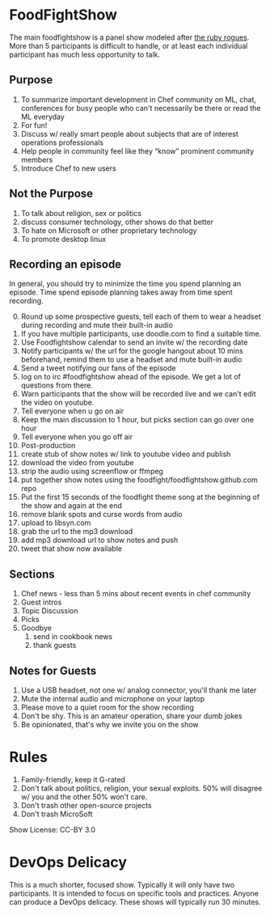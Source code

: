 FoodFightShow
=============

The main foodfightshow is a panel show modeled after [the ruby
rogues](http://rubyrogues.com). More than 5 participants is difficult
to handle, or at least each individual participant has much less
opportunity to talk.

Purpose
-------

1. To summarize important development in Chef community on ML, chat,
 conferences for busy people who can't necessarily be there or read
 the ML everyday
2. For fun!
3. Discuss w/ really smart people about subjects that are of interest 
operations professionals
4. Help people in community feel like they “know” prominent community members
5. Introduce Chef to new users

Not the Purpose
---------------

1. To talk about religion, sex or politics
2. discuss consumer technology, other shows do that better
3. To hate on Microsoft or other proprietary technology
4. To promote desktop linux


Recording an episode
--------------------

In general, you should try to minimize the time you spend planning an
episode. Time spend episode planning takes away from time spent recording.

0. Round up some prospective guests, tell each of them to wear a
headset during recording and mute their built-in audio
1. If you have multiple participants, use doodle.com to find a
suitable time.
2. Use Foodfightshow calendar to send an invite w/ the recording date
3. Notify participants w/ the url for the google hangout about 10 mins
beforehand, remind them to use a headset and mute built-in audio
4. Send a tweet notifying our fans of the episode
5. log on to irc #foodfightshow ahead of the episode. We get a lot of
questions from there.
6. Warn participants that the show will be recorded live and we can't
edit the video on youtube.
7. Tell everyone when u go on air
8. Keep the main discussion to 1 hour, but picks section can go over one
hour
9. Tell everyone when you go off air
10. Post-production
  0. create stub of show notes w/ link to youtube video and publish
  1. download the video from youtube
  2. strip the audio using screenflow or ffmpeg
  3. put together show notes using the
  foodfight/foodfightshow.github.com repo
  4. Put the first 15 seconds of the foodfight theme song at the
  beginning of the show and again at the end
  5. remove blank spots and curse words from audio
  6. upload to libsyn.com
  7. grab the url to the mp3 download
  8. add mp3 download url to show notes and push
  9. tweet that show now available

Sections
--------

1. Chef news - less than 5 mins about recent events in chef community
3. Guest intros
4. Topic Discussion
5. Picks
6. Goodbye 
     1. send in cookbook news
     2. thank guests

Notes for Guests
----------------

1. Use a USB headset, not one w/ analog connector, you'll thank me later
2. Mute the internal audio and microphone on your laptop
3. Please move to a quiet room for the show recording
4. Don't be shy. This is an amateur operation, share your dumb jokes
5. Be opinionated, that's why we invite you on the show


Rules
=====

1. Family-friendly, keep it G-rated
2. Don't talk about politics, religion, your sexual exploits. 50% will
disagree w/ you and the other 50% won't care.
3. Don't trash other open-source projects
4. Don't trash MicroSoft


Show License: CC-BY 3.0

DevOps Delicacy
===============

This is a much shorter, focused show. Typically it will only have two
participants. It is intended to focus on specific tools and practices.
Anyone can produce a DevOps delicacy. These shows will typically run
30 minutes.
